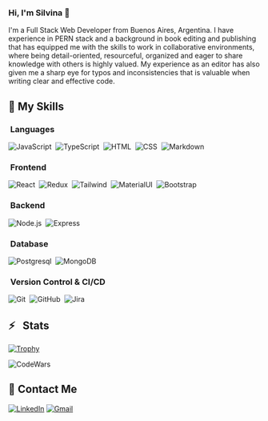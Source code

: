 ### Hi, I'm Silvina 👋
I'm a Full Stack Web Developer from Buenos Aires, Argentina. I have experience in PERN stack and a background in book editing and publishing that has equipped me with the skills to work in collaborative environments, where being detail-oriented, resourceful, organized and eager to share knowledge with others is highly valued. My experience as an editor has also given me a sharp eye for typos and inconsistencies that is valuable when writing clear and effective code. 



## 🤹‍ My Skills &nbsp; 
### &nbsp;Languages
![JavaScript](https://img.shields.io/badge/JavaScript-323330?style=for-the-badge&logo=javascript&logoColor=F7DF1E)&nbsp;
![TypeScript](https://img.shields.io/badge/TypeScript-007ACC?style=for-the-badge&logo=typescript&logoColor=white)&nbsp;
![HTML](https://img.shields.io/badge/HTML-239120?style=for-the-badge&logo=html5&logoColor=white)&nbsp;
![CSS](https://img.shields.io/badge/CSS-239120?&style=for-the-badge&logo=css3&logoColor=white)&nbsp;
![Markdown](https://img.shields.io/badge/Markdown-000000?style=for-the-badge&logo=markdown&logoColor=white)

### &nbsp;Frontend
![React](https://img.shields.io/badge/React-20232A?style=for-the-badge&logo=react&logoColor=61DAFB)&nbsp;
![Redux](https://img.shields.io/badge/Redux-593D88?style=for-the-badge&logo=redux&logoColor=white)&nbsp;
![Tailwind](https://img.shields.io/badge/Tailwind_CSS-38B2AC?style=for-the-badge&logo=tailwind-css&logoColor=white)&nbsp;
![MaterialUI](https://img.shields.io/badge/Material--UI-0081CB?style=for-the-badge&logo=material-ui&logoColor=white)&nbsp;
![Bootstrap](https://img.shields.io/badge/Bootstrap-563D7C?style=for-the-badge&logo=bootstrap&logoColor=white)&nbsp;

### &nbsp;Backend
![Node.js](https://img.shields.io/badge/Node.js-43853D?style=for-the-badge&logo=node.js&logoColor=white)&nbsp;
![Express](https://img.shields.io/badge/Express.js-404D59?style=for-the-badge)&nbsp;

### &nbsp;Database
![Postgresql](https://img.shields.io/badge/PostgreSQL-316192?style=for-the-badge&logo=postgresql&logoColor=white)&nbsp;
![MongoDB](https://img.shields.io/badge/MongoDB-4EA94B?style=for-the-badge&logo=mongodb&logoColor=white)&nbsp;

### &nbsp;Version Control & CI/CD
![Git](https://img.shields.io/badge/GIT-E44C30?style=for-the-badge&logo=git&logoColor=white)&nbsp;
![GitHub](https://img.shields.io/badge/GitHub-100000?style=for-the-badge&logo=github&logoColor=white)&nbsp;
![Jira](https://img.shields.io/badge/Jira-0052CC?style=for-the-badge&logo=Jira&logoColor=white)&nbsp;


## ⚡ &nbsp; Stats
<!---
![Stats](https://github-readme-streak-stats.herokuapp.com/?user=silvina-varela)&nbsp;
![Stats](https://github-readme-stats.vercel.app/api?username=silvina-varela&show_icons=true)&nbsp;
--->
[![Trophy](https://github-profile-trophy.vercel.app/?username=silvina-varela&layout=compact&theme=flat&rank=A,AA,AAA,S,SS,SSS&margin-w=15&margin-h=15)](https://github.com/silvina-varela/github-profile-trophy)&nbsp;

![CodeWars](https://www.codewars.com/users/silvina_/badges/small)&nbsp;

## 💬 Contact Me
[![LinkedIn](https://img.shields.io/badge/LinkedIn-0077B5?style=for-the-badge&logo=linkedin&logoColor=white)](https://www.linkedin.com/in/silvinavarela/)
[![Gmail](https://img.shields.io/badge/Gmail-D14836?style=for-the-badge&logo=gmail&logoColor=white)](mailto:varelasilvina@gmail.com)
